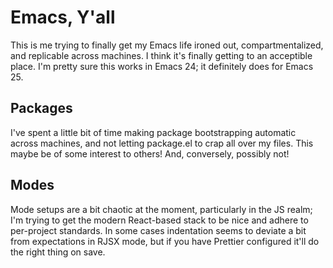 # Emacs, Y'all

This is me trying to finally get my Emacs life ironed out, compartmentalized, and replicable across machines. I think it's finally getting to an acceptible place. I'm pretty sure this works in Emacs 24; it definitely does for Emacs 25.

## Packages

I've spent a little bit of time making package bootstrapping automatic across machines, and not letting package.el to crap all over my files. This maybe be of some interest to others! And, conversely, possibly not!

## Modes

Mode setups are a bit chaotic at the moment, particularly in the JS realm; I'm trying to get the modern React-based stack to be nice and adhere to per-project standards. In some cases indentation seems to deviate a bit from expectations in RJSX mode, but if you have Prettier configured it'll do the right thing on save.
